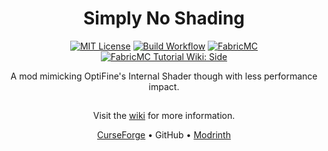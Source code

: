 <div align=center>

# Simply No Shading

[![MIT License](https://img.shields.io/github/license/StartsMercury/simply-no-shading)](LICENSE)
[![Build Workflow](https://github.com/StartsMercury/simply-no-shading/actions/workflows/build.yml/badge.svg?branch=6.x%2F1.20.2)](https://github.com/StartsMercury/simply-no-shading/actions/workflows/build.yml?query=branch%3A6.x%2F1.20.1)
[![FabricMC](https://img.shields.io/badge/mod%20loader-fabric-1976d2)](https://fabricmc.net)
[![FabricMC Tutorial Wiki: Side](https://img.shields.io/badge/environment-client-1976d2)](https://fabricmc.net/wiki/tutorial:side)

A mod mimicking OptiFine's Internal Shader though with less performance impact.

<h2><?></h2>

Visit the [wiki](https://github.com/StartsMercury/simply-no-shading/wiki) for more information.

[CurseForge](https://www.curseforge.com/minecraft/mc-mods/simply-no-shading) • GitHub • [Modrinth](https://modrinth.com/mod/simply-no-shading)
